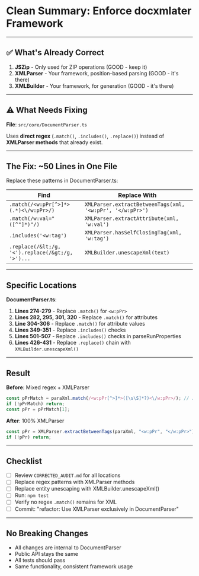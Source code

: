# Clean Summary: Enforce docxmlater Framework

---

## ✅ What's Already Correct

1. **JSZip** - Only used for ZIP operations (GOOD - keep it)
2. **XMLParser** - Your framework, position-based parsing (GOOD - it's there)
3. **XMLBuilder** - Your framework, for generation (GOOD - it's there)

---

## ⚠️ What Needs Fixing

**File**: `src/core/DocumentParser.ts`

Uses **direct regex** (`.match()`, `.includes()`, `.replace()`) instead of **XMLParser methods** that already exist.

---

## The Fix: ~50 Lines in One File

Replace these patterns in DocumentParser.ts:

| Find                                              | Replace With                                              |
| ------------------------------------------------- | --------------------------------------------------------- |
| `.match(/<w:pPr[^>]*>(.*)<\/w:pPr>/)`             | `XMLParser.extractBetweenTags(xml, '<w:pPr', '</w:pPr>')` |
| `.match(/w:val="([^"]*)"/)`                       | `XMLParser.extractAttribute(xml, 'w:val')`                |
| `.includes('<w:tag')`                             | `XMLParser.hasSelfClosingTag(xml, 'w:tag')`               |
| `.replace(/&lt;/g, '<').replace(/&gt;/g, '>')...` | `XMLBuilder.unescapeXml(text)`                            |

---

## Specific Locations

**DocumentParser.ts**:

1. **Lines 274-279** - Replace `.match()` for `<w:pPr>`
2. **Lines 282, 295, 301, 320** - Replace `.match()` for attributes
3. **Line 304-306** - Replace `.match()` for attribute values
4. **Lines 349-351** - Replace `.includes()` checks
5. **Lines 501-507** - Replace `.includes()` checks in parseRunProperties
6. **Lines 426-431** - Replace `.replace()` chain with `XMLBuilder.unescapeXml()`

---

## Result

**Before**: Mixed regex + XMLParser

```typescript
const pPrMatch = paraXml.match(/<w:pPr[^>]*>([\s\S]*?)<\/w:pPr>/); // ⚠️ Regex bypass
if (!pPrMatch) return;
const pPr = pPrMatch[1];
```

**After**: 100% XMLParser

```typescript
const pPr = XMLParser.extractBetweenTags(paraXml, "<w:pPr", "</w:pPr>"); // ✅ Using framework
if (!pPr) return;
```

---

## Checklist

- [ ] Review `CORRECTED_AUDIT.md` for all locations
- [ ] Replace regex patterns with XMLParser methods
- [ ] Replace entity unescaping with XMLBuilder.unescapeXml()
- [ ] Run: `npm test`
- [ ] Verify no regex `.match()` remains for XML
- [ ] Commit: "refactor: Use XMLParser exclusively in DocumentParser"

---

## No Breaking Changes

- All changes are internal to DocumentParser
- Public API stays the same
- All tests should pass
- Same functionality, consistent framework usage
